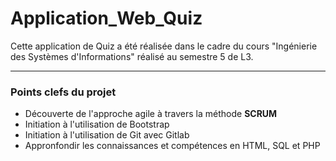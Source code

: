 # Application_Web_Quiz
Cette application de Quiz a été réalisée dans le cadre du cours "Ingénierie des Systèmes d'Informations" réalisé au semestre 5 de L3.

----
### Points clefs du projet

- Découverte de l'approche agile à travers la méthode **SCRUM**
- Initiation à l'utilisation de Bootstrap
- Initiation à l'utilisation de Git avec Gitlab
- Appronfondir les connaissances et compétences en HTML, SQL et PHP
